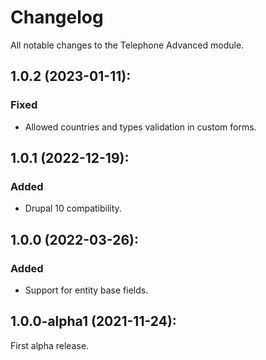Changelog
=========

All notable changes to the Telephone Advanced module.

## 1.0.2 (2023-01-11):

### Fixed

* Allowed countries and types validation in custom forms.


## 1.0.1 (2022-12-19):

### Added

* Drupal 10 compatibility.


## 1.0.0 (2022-03-26):

### Added

* Support for entity base fields.


## 1.0.0-alpha1 (2021-11-24):

First alpha release.
